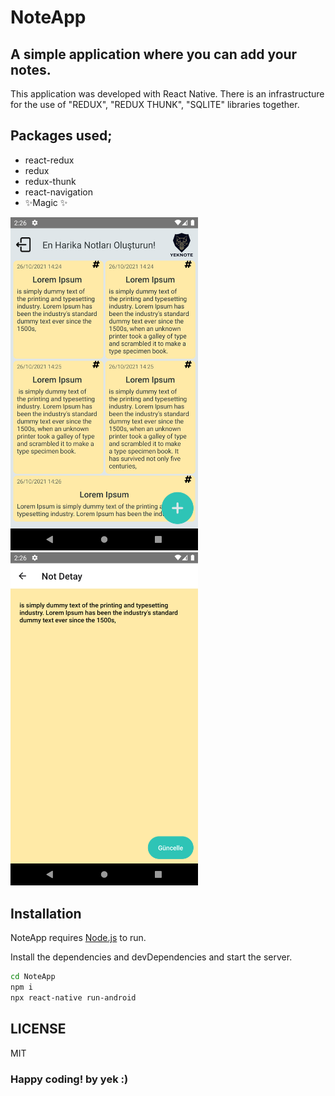 # NoteApp
## A simple application where you can add your notes.


This application was developed with React Native. There is an infrastructure for the use of "REDUX", "REDUX THUNK", "SQLITE" libraries together.
## Packages used;
- react-redux
- redux
- redux-thunk
- react-navigation
- ✨Magic ✨
<img src="https://github.com/yekkaplan/NoteApp/blob/master/Screenshot_1635247579.png?raw=true" width="300" />
<img src="https://raw.githubusercontent.com/yekkaplan/NoteApp/master/Screenshot_1635247581.png" width="300" />

## Installation

NoteApp requires [Node.js](https://nodejs.org/) to run.

Install the dependencies and devDependencies and start the server.

```sh
cd NoteApp
npm i
npx react-native run-android
```
## LICENSE
MIT

### Happy coding! by yek :)

